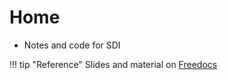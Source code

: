 # Home

- Notes and code for SDI

!!! tip "Reference"
    Slides and material on [Freedocs](https://freedocs.mi.hdm-stuttgart.de/sdi.html)
